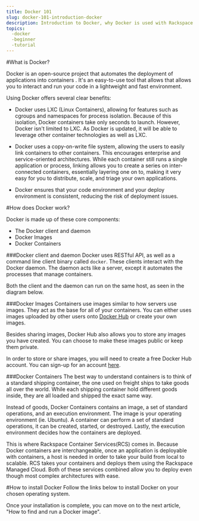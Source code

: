 ```yaml
---
title: Docker 101
slug: docker-101-introduction-docker
description: Introduction to Docker, why Docker is used with Rackspace Container Services, and instructions on how to install and use Docker.
topics:
  -docker
  -beginner
  -tutorial
---
```


#What is Docker?

Docker is an open-source project that automates the deployment of applications
into containers <!--link to Containers 101-->. It's an easy-to-use tool that
allows that allows you to interact and run your code in a lightweight and fast
environment.

Using Docker offers several clear benefits:

* Docker uses LXC (Linux Containers), allowing for features such as cgroups and namespaces
  for process isolation. Because of this isolation, Docker containers take only seconds to launch.
  However, Docker isn't limited to LXC. As Docker is updated, it will
  be able to leverage other container technologies as well as LXC.

* Docker uses a copy-on-write file system, allowing the users to easily link containers
  to other containers. This encourages enterprise and service-oriented architectures. While
  each container still runs a single application or process, linking allows you to create a
  series on inter-connected containers, essentially layering one on to, making it very easy for you to distribute, scale,
  and triage your own applications.

* Docker ensures that your code environment and your deploy environment is consistent,
  reducing the risk of deployment issues.

#How does Docker work?

Docker is made up of these core components:

* The Docker client and daemon
* Docker Images
* Docker Containers

###Docker client and daemon
Docker uses RESTful API, as well as a command line client binary called `docker`.
These clients interact with the Docker daemon. The daemon acts like a server, except
it automates the processes that manage containers.

Both the client and the daemon can run on the same host, as seen in the diagram
below.

###Docker Images
Containers use images similar to how servers use images. They act as the base
for all of your containers. You can either uses images uploaded by other
users onto [Docker Hub](https://hub.docker.com/explore/) or create your own images.

Besides sharing images, Docker Hub also allows you to store any images you have
created. You can choose to make these images public or keep them private.

In order to store or share images, you will need to create a free Docker Hub account.
You can sign-up for an account [here](https://hub.docker.com/).

###Docker Containers
The best way to understand containers is to think of a standard shipping container,
the one used on freight ships to take goods all over the world. While each shipping
container hold different goods inside, they are all loaded and shipped the exact same way.

Instead of goods, Docker Containers contains an image, a set of standard operations,
and an execution environment. The image is your operating environment (ie. Ubuntu).
A container can perform a set of standard operations, it can be created, started, or
destroyed. Lastly, the execution environment decides how the containers are deployed.

<!--diagram explaining Docker containers here-->

This is where Rackspace Container Services(RCS) comes in. Because Docker containers
are interchangeable, once an application is deployable with containers, a host is needed
in order to take your build from local to scalable. RCS takes your containers and
deploys them using the Rackspace Managed Cloud. Both of these services combined allow you
to deploy even though most complex architectures with ease.

#How to install Docker
Follow the links below to install Docker on your chosen operating system.

<!--Link to "How to install Docker with Mac OS X"-->
<!--Link to "How to install Docker with Linux"-->
<!--Link to "How to install Docker with Windows"-->

Once your installation is complete, you can move on to the next article, "How to find and run a Docker image".
